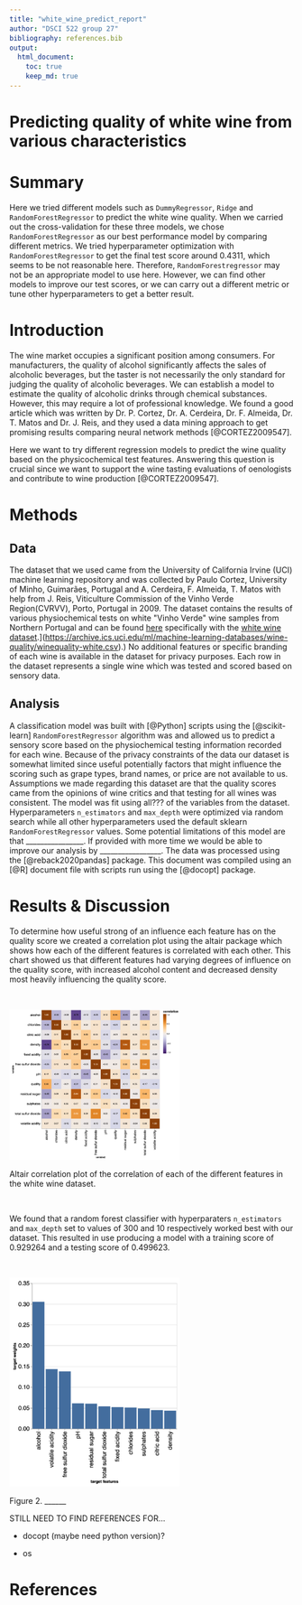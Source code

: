 ```yaml
---
title: "white_wine_predict_report"
author: "DSCI 522 group 27"
bibliography: references.bib
output: 
  html_document:
    toc: true
    keep_md: true
---
```




# Predicting quality of white wine from various characteristics

# **Summary**

Here we tried different models such as `DummyRegressor`, `Ridge` and `RandomForestRegressor` to predict the white wine quality. When we carried out the cross-validation for these three models, we chose `RandomForestRegressor` as our best performance model by comparing different metrics. We tried hyperparameter optimization with `RandomForestRegressor` to get the final test score around 0.4311, which seems to be not reasonable here. Therefore, `RandomForestregressor` may not be an appropriate model to use here. However, we can find other models to improve our test scores, or we can carry out a different metric or tune other hyperparameters to get a better result.

# **Introduction**

The wine market occupies a significant position among consumers. For manufacturers, the quality of alcohol significantly affects the sales of alcoholic beverages, but the taster is not necessarily the only standard for judging the quality of alcoholic beverages. We can establish a model to estimate the quality of alcoholic drinks through chemical substances. However, this may require a lot of professional knowledge. We found a good article which was written by Dr. P. Cortez, Dr. A. Cerdeira, Dr. F. Almeida, Dr. T. Matos and Dr. J. Reis, and they used a data mining approach to get promising results comparing neural network methods [@CORTEZ2009547].

Here we want to try different regression models to predict the wine quality based on the physicochemical test features. Answering this question is crucial since we want to support the wine tasting evaluations of oenologists and contribute to wine production [@CORTEZ2009547].

# **Methods**

## **Data**

The dataset that we used came from the University of California Irvine (UCI) machine learning repository and was collected by Paulo Cortez, University of Minho, Guimarães, Portugal and A. Cerdeira, F. Almeida, T. Matos with help from J. Reis, Viticulture Commission of the Vinho Verde Region(CVRVV), Porto, Portugal in 2009. The dataset contains the results of various physiochemical tests on white "Vinho Verde" wine samples from Northern Portugal and can be found [here](https://archive.ics.uci.edu/ml/datasets/wine+quality) specifically with the [white wine dataset](%5Bhttps://archive.ics.uci.edu/ml/machine-learning-databases/wine-quality/winequality-white.csv).](<https://archive.ics.uci.edu/ml/machine-learning-databases/wine-quality/winequality-white.csv>).) No additional features or specific branding of each wine is available in the dataset for privacy purposes. Each row in the dataset represents a single wine which was tested and scored based on sensory data.

## **Analysis**

A classification model was built with [@Python] scripts using the [@scikit-learn] `RandomForestRegressor` algorithm was and allowed us to predict a sensory score based on the physiochemical testing information recorded for each wine. Because of the privacy constraints of the data our dataset is somewhat limited since useful potentially factors that might influence the scoring such as grape types, brand names, or price are not available to us. Assumptions we made regarding this dataset are that the quality scores came from the opinions of wine critics and that testing for all wines was consistent. The model was fit using all??? of the variables from the dataset. Hyperparameters `n_estimators` and `max_depth` were optimized via random search while all other hyperparameters used the default sklearn `RandomForestRegressor` values. Some potential limitations of this model are that \_\_\_\_\_\_\_\_\_\_\_\_\_\_\_\_. If provided with more time we would be able to improve our analysis by \_\_\_\_\_\_\_\_\_\_\_\_\_\_\_\_\_. The data was processed using the [@reback2020pandas] package. This document was compiled using an [@R] document file with scripts run using the [@docopt] package.

# **Results & Discussion**

To determine how useful strong of an influence each feature has on the quality score we created a correlation plot using the altair package which shows how each of the different features is correlated with each other. This chart showed us that different features had varying degrees of influence on the quality score, with increased alcohol content and decreased density most heavily influencing the quality score.

 

<div class="figure">
<img src="../results/feature_correlation.png" alt="Altair correlation plot of the correlation of each of the different features in the white wine dataset." width="60%" />
<p class="caption">Altair correlation plot of the correlation of each of the different features in the white wine dataset.</p>
</div>

 

We found that a random forest classifier with hyperparaters `n_estimators` and `max_depth` set to values of 300 and 10 respectively worked best with our dataset. This resulted in use producing a model with a training score of 0.929264 and a testing score of 0.499623.

 

<div class="figure">
<img src="../results/feature_weight.png" alt="Figure 2. ______" width="60%" />
<p class="caption">Figure 2. ______</p>
</div>

STILL NEED TO FIND REFERENCES FOR...

-   docopt (maybe need python version)?

-   os

# References
